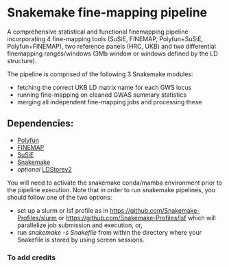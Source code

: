 # Snakemake fine-mapping pipeline
A comprehensive statistical and functional finemapping pipeline incorporating 4 fine-mapping tools (SuSiE, FINEMAP, Polyfun+SuSiE, Polyfun+FINEMAP), two reference panels (HRC, UKB) and two differential finemapping ranges/windows (3Mb window or windows defined by the LD structure).

The pipeline is comprised of the following 3 Snakemake modules:
- fetching the correct UKB LD matrix name for each GWS locus 
- running fine-mapping on cleaned GWAS summary statistics
- merging all independent fine-mapping jobs and processing these

## Dependencies:

- [Polyfun](https://github.com/omerwe/polyfun)
- [FINEMAP](http://www.christianbenner.com/)
- [SuSiE](https://github.com/stephenslab/susieR)
- [Snakemake](https://snakemake.readthedocs.io/en/stable/getting_started/installation.html)
- *optional* [LDStorev2](http://www.christianbenner.com/#)

You will need to activate the snakemake conda/mamba environment prior to the pipeline execution.
Note that in order to run snakemake pipelines, you should follow one of the two options: 
- set up a slurm or lsf profile as in https://github.com/Snakemake-Profiles/slurm or https://github.com/Snakemake-Profiles/lsf which will parallelize job submission and execution, or, 
- run *snakemake -s Snakefile* from within the directory where your Snakefile is stored by using screen sessions.

### To add credits
